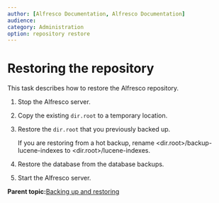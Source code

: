 ```yaml
---
author: [Alfresco Documentation, Alfresco Documentation]
audience: 
category: Administration
option: repository restore
---
```


# Restoring the repository

This task describes how to restore the Alfresco repository.

1.  Stop the Alfresco server.

2.  Copy the existing `dir.root` to a temporary location.

3.  Restore the `dir.root` that you previously backed up.

    If you are restoring from a hot backup, rename <dir.root\>/backup-lucene-indexes to <dir.root\>/lucene-indexes.

4.  Restore the database from the database backups.

5.  Start the Alfresco server.


**Parent topic:**[Backing up and restoring](../concepts/ch-backup-restore.md)

